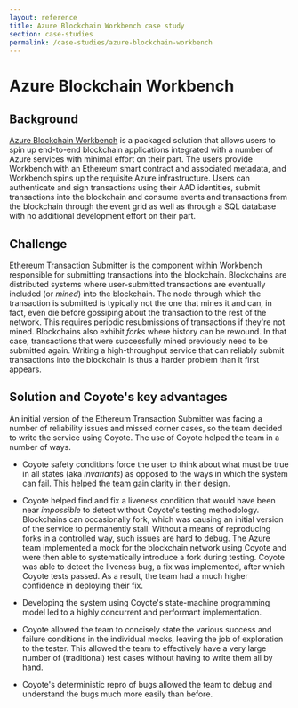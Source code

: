 ```yaml
---
layout: reference
title: Azure Blockchain Workbench case study
section: case-studies
permalink: /case-studies/azure-blockchain-workbench
---
```


# Azure Blockchain Workbench

## Background

[Azure Blockchain Workbench](https://azure.microsoft.com/en-in/features/blockchain-workbench/)
is a packaged solution that allows users to spin up end-to-end blockchain applications integrated
with a number of Azure services with minimal effort on their part.
The users provide Workbench with an Ethereum smart contract
and associated metadata, and Workbench spins up the requisite Azure
infrastructure. Users can authenticate and sign
transactions using their AAD identities, submit transactions into
the blockchain and consume events and transactions from the
blockchain through the event grid as well as through a SQL database
with no additional development effort on their part.

## Challenge

Ethereum Transaction Submitter is the component within Workbench
responsible for submitting transactions into the
blockchain. Blockchains are distributed systems where
user-submitted transactions are eventually included (or _mined_) into
the blockchain. The node through which the transaction is
submitted is typically not the one that mines it and can, in fact,
even die before gossiping about the transaction to the rest of the network.
This requires periodic resubmissions of transactions if they're not
mined. Blockchains also exhibit _forks_ where history can be
rewound. In that case, transactions that were successfully mined previously need to be submitted
again. Writing a high-throughput service that can reliably submit
transactions into the blockchain is thus a harder problem than it first
appears.

## Solution and Coyote's key advantages

An initial version of the Ethereum Transaction Submitter was facing a
number of reliability issues and missed corner cases, so the team decided to write the service using
Coyote. The use of Coyote helped the team in a number of ways.

- Coyote safety conditions force the user to think about what must be
  true in all states (aka _invariants_) as opposed to the ways in
  which the system can fail. This helped the team gain clarity in their design.

- Coyote helped find and fix a liveness condition that would have
  been near _impossible_ to detect without Coyote's testing methodology.
  Blockchains can occasionally fork, which was causing an initial version of the service
  to permanently stall. Without a means of reproducing forks in a controlled way, such
  issues are hard to debug. The Azure team implemented a mock
  for the blockchain network using Coyote and were then able to systematically
  introduce a fork during testing. Coyote was able to detect the liveness bug, a fix was
  implemented, after which Coyote tests passed. As a result, the team
  had a much higher confidence in deploying their fix.

- Developing the system using Coyote's state-machine programming model
  led to a highly concurrent and performant implementation.

- Coyote allowed the team to concisely state the various success and failure
  conditions in the individual mocks, leaving the job of exploration to the tester.
  This allowed the team to effectively have a very large number of (traditional) test
  cases without having to write them all by hand.

- Coyote's deterministic repro of bugs allowed the team to debug and
  understand the bugs much more easily than before.
